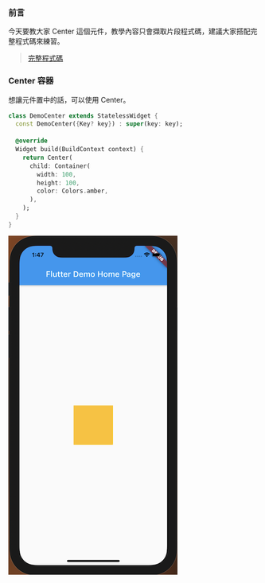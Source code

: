 ### 前言
今天要教大家 Center 這個元件，教學內容只會擷取片段程式碼，建議大家搭配完整程式碼來練習。

> [完整程式碼](https://github.com/Daviswww/triathlon_flutter/tree/master/day06)

### Center 容器
想讓元件置中的話，可以使用 Center。

```dart
class DemoCenter extends StatelessWidget {
  const DemoCenter({Key? key}) : super(key: key);

  @override
  Widget build(BuildContext context) {
    return Center(
      child: Container(
        width: 100,
        height: 100,
        color: Colors.amber,
      ),
    );
  }
}
```
![](https://raw.githubusercontent.com/Daviswww/triathlon_flutter/master/day06/image/DrT35ku.png)